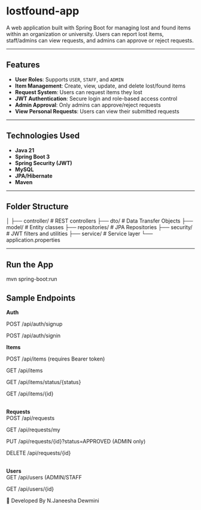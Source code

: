 # lostfound-app

A web application built with Spring Boot for managing lost and found items within an organization or university. Users can report lost items, staff/admins can view requests, and admins can approve or reject requests.

---

## Features

-  **User Roles**: Supports `USER`, `STAFF`, and `ADMIN`
-  **Item Management**: Create, view, update, and delete lost/found items
-  **Request System**: Users can request items they lost
-  **JWT Authentication**: Secure login and role-based access control
-  **Admin Approval**: Only admins can approve/reject requests
-  **View Personal Requests**: Users can view their submitted requests

---

## Technologies Used

- **Java 21**
- **Spring Boot 3**
- **Spring Security (JWT)**
- **MySQL**
- **JPA/Hibernate**
- **Maven**

---

## Folder Structure

│
├── controller/ # REST controllers
├── dto/ # Data Transfer Objects
├── model/ # Entity classes
├── repositories/ # JPA Repositories
├── security/ # JWT filters and utilities
├── service/ # Service layer
└── application.properties

---

## Run the App

mvn spring-boot:run


## Sample Endpoints


**Auth**


POST /api/auth/signup

POST /api/auth/signin

**Items**


POST /api/items (requires Bearer token)<br>

GET /api/items<br>

GET /api/items/status/{status}<br>

GET /api/items/{id}<br><br>

**Requests**<br>
POST /api/requests<br>

GET /api/requests/my<br>

PUT /api/requests/{id}?status=APPROVED (ADMIN only)<br>

DELETE /api/requests/{id}<br><br>

**Users**<br>
GET /api/users (ADMIN/STAFF<br>

GET /api/users/{id}<br>


👤 Developed By
N.Janeesha Dewmini






